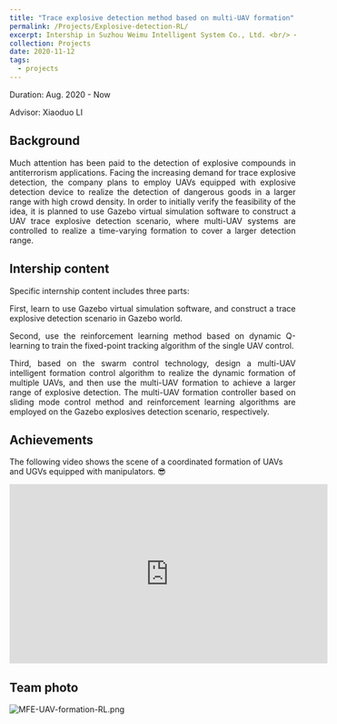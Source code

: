 ```yaml
---
title: "Trace explosive detection method based on multi-UAV formation"
permalink: /Projects/Explosive-detection-RL/
excerpt: Intership in Suzhou Weimu Intelligent System Co., Ltd. <br/> <a href="https://jianhua-WANG-BUAA.github.io/Projects/Explosive-detection-RL/"><img src="https://jianhua-WANG-BUAA.github.io/images/MFE-UAV-formation-RL.png" alt="MFE-UAV-formation-RL.png" border="0" width="500" /></a>
collection: Projects
date: 2020-11-12
tags:
  - projects
---
```


Duration: Aug. 2020 - Now

Advisor: Xiaoduo LI

## Background

<p style="text-align:justify; text-justify:inter-ideograph;">
Much attention has been paid to the detection of explosive compounds in antiterrorism applications. 
Facing the increasing demand for trace explosive detection, the company plans to employ UAVs equipped with explosive detection device to realize the detection of dangerous goods in a larger range with high crowd density. In order to initially verify the feasibility of the idea, it is planned to use Gazebo virtual simulation software to construct a UAV trace explosive detection scenario, where multi-UAV systems are controlled to realize a time-varying formation to cover a larger detection range.
</p>

## Intership content


Specific internship content includes three parts:

<p style="text-align:justify; text-justify:inter-ideograph;">
First, learn to use Gazebo virtual simulation software, and construct a trace explosive detection scenario in Gazebo world.
</p>

<p style="text-align:justify; text-justify:inter-ideograph;">
Second, use the reinforcement learning method based on dynamic Q-learning to train the fixed-point tracking algorithm of the single UAV control.
</p>

<p style="text-align:justify; text-justify:inter-ideograph;">
Third, based on the swarm control technology, design a multi-UAV intelligent formation control algorithm to realize the dynamic formation of multiple UAVs, and then use the multi-UAV formation to achieve a larger range of explosive detection. The multi-UAV formation controller based on sliding mode control method and reinforcement learning algorithms are employed on the Gazebo explosives detection scenario, respectively.
</p>

## Achievements

The following video shows the scene of a coordinated formation of UAVs and UGVs equipped with manipulators. 😎

  <iframe width="560" height="315" src="https://www.youtube.com/embed/wzu0CHlsenE" frameborder="0" allow="accelerometer; autoplay; encrypted-media; gyroscope; picture-in-picture" allowfullscreen></iframe>


## Team photo 

  <img src="https://jianhua-WANG-BUAA.github.io/images/MFE-UAV-formation-RL.png" alt="MFE-UAV-formation-RL.png" border="0"/>

